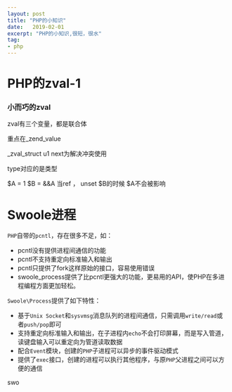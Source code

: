 ```yaml
---
layout: post
title: "PHP的小知识"
date:   2019-02-01
excerpt: "PHP的小知识,很短，很水"
tag:
- php
---
```


# PHP的zval-1

### 小而巧的zval



zval有三个变量，都是联合体

重点在_zend_value 	

_zval_struct u1 next为解决冲突使用 	

type对应的是类型



$A = 1 $B = &&A 当ref ， unset $B的时候  $A不会被影响



# Swoole进程

`PHP`自带的`pcntl`，存在很多不足，如：

- pcntl没有提供进程间通信的功能
- pcntl不支持重定向标准输入和输出
- pcntl只提供了fork这样原始的接口，容易使用错误
- swoole_process提供了比pcntl更强大的功能，更易用的API，使PHP在多进程编程方面更加轻松。

`Swoole\Process`提供了如下特性：

- 基于`Unix Socket`和`sysvmsg`消息队列的进程间通信，只需调用`write/read`或者`push/pop`即可
- 支持重定向标准输入和输出，在子进程内`echo`不会打印屏幕，而是写入管道，读键盘输入可以重定向为管道读取数据
- 配合`Event`模块，创建的`PHP`子进程可以异步的事件驱动模式
- 提供了`exec`接口，创建的进程可以执行其他程序，与原`PHP`父进程之间可以方便的通信



swo